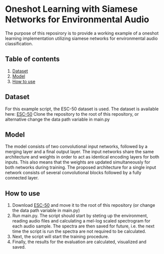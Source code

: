 # Oneshot Learning with Siamese Networks for Environmental Audio
The purpose of this reposirory is to provide a working example of a oneshot learning implementation utilizing siamese networks for environmental audio classification.

## Table of contents
1. [Dataset](#dataset)
2. [Model](#model)
3. [How to use](#how-to-use)


## Dataset <a name="dataset"></a>
For this example script, the ESC-50 dataset is used. The dataset is available here: [ESC-50](https://github.com/karoldvl/ESC-50)
Clone the repository to the root of this repository, or alternative change the data path variable in main.py

## Model <a name="model"></a>
The model consists of two convolutional input networks, followed by
a merging layer and a final output layer. The input networks share the same architecture
and weights in order to act as identical encoding layers for both inputs. This also
means that the weights are updated simultaneously for both networks during training.
The proposed architecture for a single input network consists of several convolutional
blocks followed by a fully connected layer.

## How to use <a name="how-to-use"></a>
1. Download [ESC-50](https://github.com/karoldvl/ESC-50) and move it to the root of this repository (or change the data path variable in main.py)
2. Run main.py. The script should start by steting up the environment, reading audio files and calculating a mel-log scaled spectrogram for each audio sample. The spectra are then saved for future, i.e. the next time the script is run the spectra are not required to be calculated.
3. Next, the script will start the training procedure.
4. Finally, the results for the evaluation are calculated, visualized and saved.
